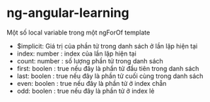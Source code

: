 # ng-angular-learning

Một số local variable trong một ngForOf template

- $implicit: Giá trị của phần tử trong danh sách ở lần lặp hiện tại
- index: number : index của lần lặp hiện tại
- count: number : số lượng phần tử trong danh sách
- first: boolen : true nếu đây là phần tử đầu tiên trong danh sách
- last: boolen : true nếu đây là phần tử cuối cùng trong danh sách
- even: boolen : true nếu đây là phần tử ở index chẵn
- odd: boolen : true nếu đây là phần tử ở index lẻ
